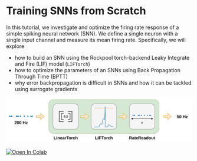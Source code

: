 # Training SNNs from Scratch

In this tutorial, we investigate and optimize the firing rate response of a simple spiking neural network (SNN). We define a single neuron with a single input channel and measure its mean firing rate. Specifically, we will explore

* how to build an SNN using the Rockpool torch-backend Leaky Integrate and Fire (LIF) model (`LIFTorch`)
* how to optimize the parameters of an SNNs using Back Propagation Through Time (BPTT)
* why error backpropagation is difficult in SNNs and how it can be tackled using surrogate gradients

<img src=https://raw.githubusercontent.com/synsense/snn-workshop-amld-2022/master/3.%20Training%20SNNs%20from%20scracth/figures/network.png width="1024">

[![Open In Colab](https://colab.research.google.com/assets/colab-badge.svg)](https://colab.research.google.com/github/synsense/snn-workshop-amld-2022/blob/master/3.%20Training%20SNNs%20from%20scracth/training_snn_rate.ipynb)
